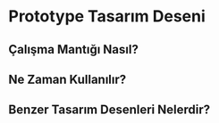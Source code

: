 # Prototype Tasarım Deseni #


## Çalışma Mantığı Nasıl? ##



## Ne Zaman Kullanılır? ##



## Benzer Tasarım Desenleri Nelerdir? ##
